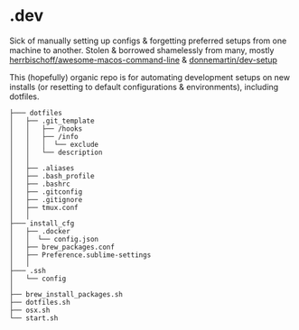 # .dev
Sick of manually setting up configs & forgetting preferred setups from one machine to another.
Stolen & borrowed shamelessly from many, mostly [herrbischoff/awesome-macos-command-line](https://github.com/herrbischoff/awesome-macos-command-line) & [donnemartin/dev-setup](https://github.com/donnemartin/dev-setup)

This (hopefully) organic repo is for automating development setups on new installs (or resetting to default configurations & environments), including dotfiles.

[//]: # (if inside a folder there's a folder doesn't need its folder listed, prefix the names of the folders in the same level with a slash, otherwise leave the slash out)

	├─── dotfiles
	│   ├── .git_template
	│   │   ├── /hooks
	│   │   ├── /info
	│   │   │  └── exclude
	│   │   └── description
	│   │
	│   ├── .aliases
	│   ├── .bash_profile
	│   ├── .bashrc
	│   ├── .gitconfig
	│   ├── .gitignore
	│   ├── tmux.conf
	│   │
	├─── install_cfg
	│   ├── .docker
	│   │  └── config.json
	│   ├── brew_packages.conf
	│   ├── Preference.sublime-settings
	│   │
	├─── .ssh
	│   └── config
	│  
	├── brew_install_packages.sh
	├── dotfiles.sh
	├── osx.sh
	└── start.sh

